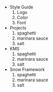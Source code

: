 [//]: # (use dash and space for directory -> -)
[//]: # (use four spaces and a number following by a dot for file ->     1.)

- Style Guide
    1. Logo
    1. Color
    1. Font
- Projects
    1. spaghetti
    1. marinara sauce
    1. salt
- KMS
    1. spaghetti
    1. marinara sauce
    1. salt
- Snow Framework
    1. spaghetti
    1. marinara sauce
    1. salt